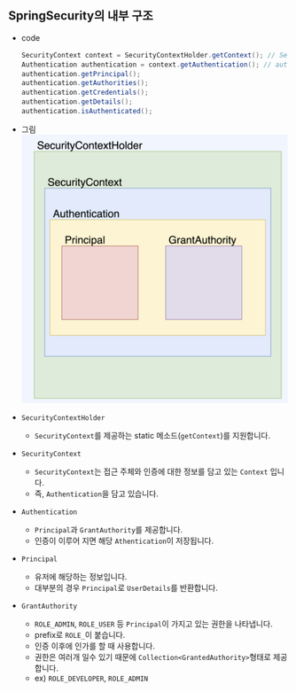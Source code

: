 ## SpringSecurity의 내부 구조
- code
    ```java
    SecurityContext context = SecurityContextHolder.getContext(); // Security Context  
    Authentication authentication = context.getAuthentication(); // authentication  
    authentication.getPrincipal();  
    authentication.getAuthorities();  
    authentication.getCredentials();  
    authentication.getDetails();  
    authentication.isAuthenticated();
    ```
- 그림
  ![SpringSecurityArchitecture.png](SpringSecurityArchitecture.png)

- `SecurityContextHolder`
  - `SecurityContext`를 제공하는 static 메소드(`getContext`)를 지원합니다.
- `SecurityContext`
  - `SecurityContext`는 접근 주체와 인증에 대한 정보를 담고 있는 `Context` 입니다.
  - 즉, `Authentication`을 담고 있습니다.
- `Authentication`
  - `Principal`과 `GrantAuthority`를 제공합니다.
  - 인증이 이루어 지면 해당 `Athentication`이 저장됩니다.
- `Principal`
  - 유저에 해당하는 정보입니다.
  - 대부분의 경우 `Principal`로 `UserDetails`를 반환합니다.
- `GrantAuthority`
  - `ROLE_ADMIN`, `ROLE_USER` 등 `Principal`이 가지고 있는 권한을 나타냅니다.  
  - prefix로 `ROLE_`이 붙습니다.  
  - 인증 이후에 인가를 할 때 사용합니다.  
  - 권한은 여러개 일수 있기 때문에 `Collection<GrantedAuthority>`형태로 제공합니다.  
  - ex) `ROLE_DEVELOPER`, `ROLE_ADMIN`